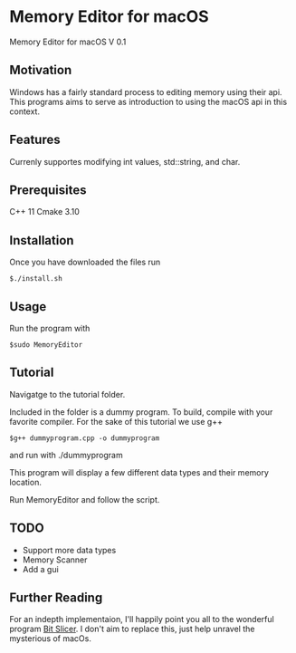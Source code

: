 # Memory Editor for macOS

Memory Editor for macOS V 0.1

## Motivation
Windows has a fairly standard process to editing memory using their api. 
This programs aims to serve as introduction to using the macOS api in this context.


## Features

Currenly supportes modifying int values, std::string, and char. 

## Prerequisites

C++ 11
Cmake 3.10

## Installation

Once you have downloaded the files run

```console
$./install.sh
```

## Usage

Run the program with

```console
$sudo MemoryEditor
```


## Tutorial

Navigatge to the tutorial folder.

Included in the folder is a dummy program.
To build, compile with your favorite compiler. For the sake of this tutorial we use g++

```console
$g++ dummyprogram.cpp -o dummyprogram
```

and run with ./dummyprogram

This program will display a few different data types and their memory location.

Run MemoryEditor and follow the script.


## TODO

* Support more data types
* Memory Scanner
* Add a gui

## Further Reading
For an indepth implementaion, I'll happily point you all to the wonderful program
[Bit Slicer](https://github.com/zorgiepoo/Bit-Slicer).
I don't aim to replace this, just help unravel the mysterious of macOs.
